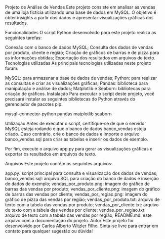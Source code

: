 Projeto de Análise de Vendas
Este projeto consiste em analisar as vendas de uma loja fictícia utilizando uma base de dados em MySQL. O objetivo é obter insights a partir dos dados e apresentar visualizações gráficas dos resultados.

Funcionalidades
O script Python desenvolvido para este projeto realiza as seguintes tarefas:

Conexão com o banco de dados MySQL;
Consulta dos dados de vendas por produto, cliente e região;
Criação de gráficos de barras e de pizza para as informações obtidas;
Exportação dos resultados em arquivos de texto.
Tecnologias utilizadas
As principais tecnologias utilizadas neste projeto foram:

MySQL: para armazenar a base de dados de vendas;
Python: para realizar as consultas e criar as visualizações gráficas;
Pandas: biblioteca para manipulação e análise de dados;
Matplotlib e Seaborn: bibliotecas para criação de gráficos.
Instalação
Para executar o script deste projeto, você precisará instalar as seguintes bibliotecas do Python através do gerenciador de pacotes pip:

mysql-connector-python
pandas
matplotlib
seaborn

Utilização
Antes de executar o script, certifique-se de que o servidor MySQL esteja rodando e que o banco de dados banco_vendas esteja criado. Caso contrário, crie o banco de dados e importe o arquivo banco_vendas.sql para criar as tabelas e inserir os dados de exemplo.


Por fim, execute o arquivo app.py para gerar as visualizações gráficas e exportar os resultados em arquivos de texto.

Arquivos
Este projeto contém os seguintes arquivos:

app.py: script principal para consulta e visualização dos dados de vendas;
banco_vendas.sql: arquivo SQL para criação do banco de dados e inserção de dados de exemplo;
vendas_por_produto.png: imagem do gráfico de barras das vendas por produto;
vendas_por_cliente.png: imagem do gráfico de barras das vendas por cliente;
vendas_por_regiao.png: imagem do gráfico de pizza das vendas por região;
vendas_por_produto.txt: arquivo de texto com a tabela das vendas por produto;
vendas_por_cliente.txt: arquivo de texto com a tabela das vendas por cliente;
vendas_por_regiao.txt: arquivo de texto com a tabela das vendas por região;
README.md: este arquivo com a documentação do projeto.
Autor
Este projeto foi desenvolvido por Carlos Alberto Witzler Filho. Sinta-se livre para entrar em contato para qualquer sugestão ou dúvida!
